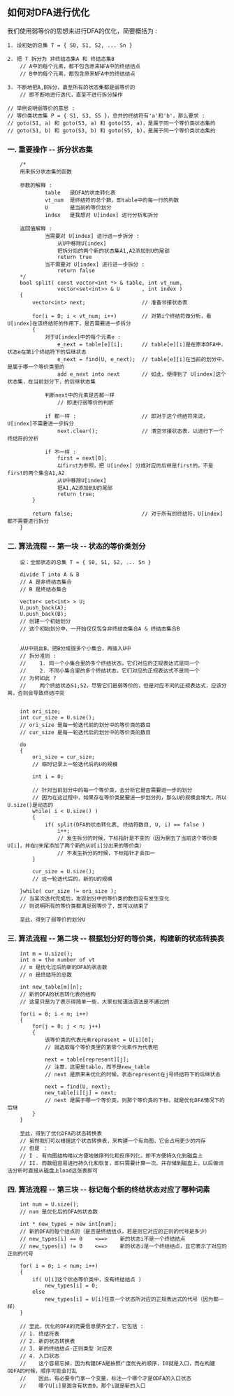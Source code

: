 ## 如何对DFA进行优化 ##


我们使用弱等价的思想来进行DFA的优化，简要概括为 :  

    1. 设初始的总集 T = { S0, S1, S2, ... Sn }  
    
    2. 把 T 拆分为 非终结态集A 和 终结态集B  
        // A中的每个元素，都不包含原来NFA中的终结结点  
        // B中的每个元素，都包含原来NFA中的终结结点  
    
    3. 不断地把A,B拆分，直至所有的状态集都是弱等价的  
        // 即不断地进行迭代，直至不进行拆分操作  
    
    // 举例说明弱等价的意思 :  
    // 等价类状态集 P = { S1, S3, S5 }，总共的终结符有'a'和'b'，那么要求 :  
    // goto(S1, a) 和 goto(S3, a) 和 goto(S5, a)，是属于同一个等价类状态集的  
    // goto(S1, b) 和 goto(S3, b) 和 goto(S5, b)，是属于同一个等价类状态集的  



### 一. 重要操作 -- 拆分状态集 ###

        /*  
        用来拆分状态集的函数  
        
        参数的解释 :  
                table   是DFA的状态转化表  
                vt_num  是终结符的总个数，即table中的每一行的列数  
                U       是当前的等价划分  
                index   是我想对 U[index] 进行分析和拆分  
        
        返回值解释 :  
                当需要对 U[index] 进行进一步拆分 :  
                    从U中移除U[index]  
                    把拆分后的两个新的状态集A1,A2添加到U的尾部  
                    return true  
                当不需要对 U[index] 进行进一步拆分 :  
                    return false  
        */  
        bool split( const vector<int *> & table, int vt_num,  
                    vector<set<int>> & U       , int index )  
        {  
            vector<int> next;                  // 准备邻接状态表  
            
            for(i = 0; i < vt_num; i++)        // 对第i个终结符做分析，看U[index]在该终结符的作用下，是否需要进一步拆分  
            {  
                对于U[index]中的每个元素e :  
                    e_next = table[e][i];      // table[e][i]是在原本DFA中，状态e在第i个终结符下的后继状态  
                    e_next = find(U, e_next);  // table[e][i]在当前的划分中，是属于哪一个等价类里的  
                    add e_next into next       // 如此，便得到了 U[index]这个状态集，在当前划分下，的后继状态集  
                
                判断next中的元素是否都一样  
                    // 即进行弱等价的判断  
                
                if 都一样 :                     // 即对于这个终结符来说，U[index]不需要进一步拆分  
                    next.clear();              // 清空邻接状态表，以进行下一个终结符的分析  
                
                if 不一样 :  
                    first = next[0];  
                    以first为参照，把 U[index] 分成对应的后继是first的，不是first的两个集合A1,A2  
                    从U中移除U[index]  
                    把A1,A2添加到U的尾部  
                    return true;  
            }  
            
            return false;                      // 对于所有的终结符，U[index]都不需要进行拆分  
        }  



### 二. 算法流程 -- 第一块 -- 状态的等价类划分 ###

        设：全部状态的总集 T = { S0, S1, S2, ... Sn }  
        
        divide T into A & B  
        // A 是非终结态集合  
        // B 是终结态集合  
        
        vector< set<int> > U;  
        U.push_back(A);  
        U.push_back(B);  
        // 创建一个初始划分  
        // 这个初始划分中，一开始仅仅包含非终结态集合A & 终结态集合B  
        
        
        从U中挑出B，把B分成很多个小集合，再插入U中  
        // 拆分准则 :  
        // 　　1. 同一个小集合里的多个终结状态，它们对应的正规表达式是同一个  
        // 　　2. 不同小集合里的多个终结状态，它们对应的正规表达式不是同一个  
        // 为何如此 ?  
        // 　　两个终结状态S1,S2，尽管它们是弱等价的，但是对应不同的正规表达式，应该分离，否则会导致终结冲突  
        
        
        int ori_size;  
        int cur_size = U.size();  
        // ori_size 是每一轮迭代前的划分中的等价类的数目  
        // cur_size 是每一轮迭代后的划分中的等价类的数目  
        
        do  
        {  
            ori_size = cur_size;  
            // 临时记录上一轮迭代后的U的规模  
        
            int i = 0;  
            
            // 针对当前划分中的每一个等价类，去分析它是否需要进一步的划分  
            // 因为在这过程中，如果存在等价类是要进一步划分的，那么U的规模会增大，所以U.size()是动态的  
            while( i < U.size() )  
            {  
                if( split(DFA的状态转化表, 终结符数目, U, i) == false )  
                    i++;  
                    // 发生拆分的时候，下标指针是不变的（因为删去了当前这个等价类U[i]，并在U末尾添加了两个新的从U[i]分出来的等价类）  
                    // 不发生拆分的时候，下标指针才会加一  
            }  
            
            cur_size = U.size();  
            // 这一轮迭代后的，新的U的规模  
            
        }while( cur_size != ori_size );  
        // 当某次迭代完成后，发现划分中的等价类的数目没有发生变化  
        // 则说明所有的等价类都满足弱等价了，即可以结束了  
        
        至此，得到了弱等价的划分U  



### 三. 算法流程 -- 第二块 -- 根据划分好的等价类，构建新的状态转换表 ###

        int m = U.size();  
        int n = the number of vt  
        // m 是优化过后的新的DFA的状态数  
        // n 是终结符的总数  
        
        int new_table[m][n];  
        // 新的DFA的状态转化表的结构  
        // 这里只是为了表示得简单一些，大家也知道这语法是不通过的  
        
        for(i = 0; i < m; i++)  
        {  
            for(j = 0; j < n; j++)  
            {  
                该等价类的代表元素represent = U[i][0];  
                // 就选取每个等价类里的第零个元素作为代表吧  
                
                next = table[represent][j];  
                // 注意，这里是table，而不是new_table  
                // next 是原来未优化的时候，状态represent在j号终结符下的后继状态  
                
                next = find(U, next);  
                new_table[i][j] = next;  
                // next 是属于哪一个等价类，则那个等价类的下标，就是优化DFA情况下的后继  
            }  
        }  
        
        至此，得到了优化DFA的状态转换表  
        // 虽然我们可以根据这个状态转换表，来构建一个有向图，它会占用更少的内存  
        // 但是 ：  
        // I . 有向图结构难以方便地做序列化和反序列化，即不方便持久化到磁盘上  
        // II. 而数组容易进行持久化和恢复，即只需要计算一次，并存储到磁盘上，以后做词法分析时直接从磁盘上load这张表即可  



### 四. 算法流程 -- 第三块 -- 标记每个新的终结状态对应了哪种词素 ###

        int num = U.size();  
        // num 是优化后的DFA的状态数  
        
        int * new_types = new int[num];  
        // 新的DFA的每个结点的（是否是终结结点，若是则它对应的正则的代号是多少）  
        // new_types[i] == 0    <==>    新的状态i不是一个终结结点  
        // new_types[i] != 0    <==>    新的状态i是一个终结结点，且它表示了对应的正则的代号  
        
        for( i = 0; i < num; i++)  
        {  
            if( U[i]这个状态等价类中，没有终结结点 )  
                new_types[i] = 0;  
            else  
                new_types[i] = U[i]任意一个状态所对应的正规表达式的代号（因为都一样）  
        }  
        
        // 至此，优化的DFA的充要信息便齐全了，它包括 :  
        // 1. 终结符表  
        // 2. 新的状态转换表  
        // 3. 新的终结结点-正则类型 对应表  
        // 4. 入口状态  
        //    这个容易忘掉，因为构建DFA是按照广度优先的顺序，I0就是入口，而在构建ODFA的时候，顺序可能会打乱  
        //    因此，有必要专门拿一个变量，标注一个哪个才是ODFA的入口状态  
        //    哪个U[i]里面含有状态0，那个i就是新的入口  
